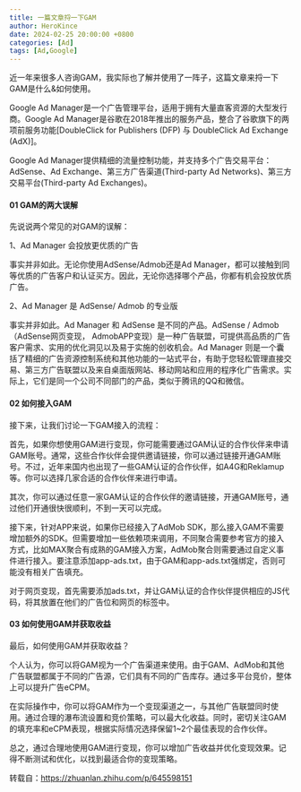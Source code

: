 ```yaml
---
title: 一篇文章捋一下GAM
author: HeroKince
date: 2024-02-25 20:00:00 +0800
categories: [Ad]
tags: [Ad,Google]
---
```


近一年来很多人咨询GAM，我实际也了解并使用了一阵子，这篇文章来捋一下GAM是什么&如何使用。

Google Ad Manager是一个广告管理平台，适用于拥有大量直客资源的大型发行商。Google Ad Manager是谷歌在2018年推出的服务产品，整合了谷歌旗下的两项前服务功能[DoubleClick for Publishers (DFP) 与 DoubleClick Ad Exchange (AdX)]。

Google Ad Manager提供精细的流量控制功能，并支持多个广告交易平台：AdSense、Ad Exchange、第三方广告渠道(Third-party Ad Networks)、第三方交易平台(Third-party Ad Exchanges)。



#### 01 GAM的两大误解
先说说两个常见的对GAM的误解：

1、Ad Manager 会投放更优质的广告

事实并非如此。无论你使用AdSense/Admob还是Ad Manager，都可以接触到同等优质的广告客户和认证买方。因此，无论你选择哪个产品，你都有机会投放优质广告。

2、Ad Manager 是 AdSense/ Admob 的专业版

事实并非如此。Ad Manager 和 AdSense 是不同的产品。AdSense / Admob（AdSense网页变现， AdmobAPP变现）是一种广告联盟，可提供高品质的广告客户需求、实用的优化洞见以及易于实施的创收机会。Ad Manager 则是一个囊括了精细的广告资源控制系统和其他功能的一站式平台，有助于您轻松管理直接交易、第三方广告联盟以及来自桌面版网站、移动网站和应用的程序化广告需求。实际上，它们是同一个公司不同部门的产品，类似于腾讯的QQ和微信。



#### 02 如何接入GAM


接下来，让我们讨论一下GAM接入的流程：

首先，如果你想使用GAM进行变现，你可能需要通过GAM认证的合作伙伴来申请GAM账号。通常，这些合作伙伴会提供邀请链接，你可以通过链接开通GAM账号。不过，近年来国内也出现了一些GAM认证的合作伙伴，如A4G和Reklamup等。你可以选择几家合适的合作伙伴来进行申请。

其次，你可以通过任意一家GAM认证的合作伙伴的邀请链接，开通GAM账号，通过他们开通很快很顺利，不到一天可以完成。

接下来，针对APP来说，如果你已经接入了AdMob SDK，那么接入GAM不需要增加额外的SDK。但需要增加一些依赖项来调用，不同聚合需要参考官方的接入方式，比如MAX聚合有成熟的GAM接入方案，AdMob聚合则需要通过自定义事件进行接入。要注意添加app-ads.txt，由于GAM和app-ads.txt强绑定，否则可能没有相关广告填充。

对于网页变现，首先需要添加ads.txt，并让GAM认证的合作伙伴提供相应的JS代码，将其放置在他们的广告位和网页的<head></head>标签中。



#### 03 如何使用GAM并获取收益


最后，如何使用GAM并获取收益？

个人认为，你可以将GAM视为一个广告渠道来使用。由于GAM、AdMob和其他广告联盟都属于不同的广告源，它们具有不同的广告库存。通过多平台竞价，整体上可以提升广告eCPM。

在实际操作中，你可以将GAM作为一个变现渠道之一，与其他广告联盟同时使用。通过合理的瀑布流设置和竞价策略，可以最大化收益。同时，密切关注GAM的填充率和eCPM表现，根据实际情况选择保留1~2个最佳表现的合作伙伴。

总之，通过合理地使用GAM进行变现，你可以增加广告收益并优化变现效果。记得不断测试和优化，以找到最适合你的变现策略。

转载自：https://zhuanlan.zhihu.com/p/645598151
